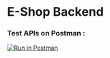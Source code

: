 # E-Shop Backend

### Test APIs on Postman :
[![Run in Postman](https://run.pstmn.io/button.svg)](https://app.getpostman.com/run-collection/22779401-2eb715a7-e00c-4645-bb2d-9fa99c8ebb13?action=collection%2Ffork&collection-url=entityId%3D22779401-2eb715a7-e00c-4645-bb2d-9fa99c8ebb13%26entityType%3Dcollection%26workspaceId%3D03a58a68-407e-414b-8e2d-7e389c4a559c#?env%5Be-shop%3Aprod%5D=W3sia2V5IjoiVVJMIiwidmFsdWUiOiJodHRwczovL2UtY29tbWVyY2UtYmFja2VuZC1wNmd6Lm9ucmVuZGVyLmNvbSIsImVuYWJsZWQiOnRydWUsInR5cGUiOiJkZWZhdWx0Iiwic2Vzc2lvblZhbHVlIjoiaHR0cHM6Ly9lLWNvbW1lcmNlLWJhY2tlbmQtcDZnei5vbnJlbmRlci5jb20iLCJzZXNzaW9uSW5kZXgiOjB9XQ==)
